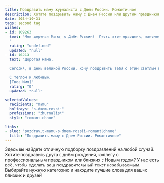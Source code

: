 ```yaml
---
title: Поздравить маму журналиста с Днем России. Романтичное
description: Хотите поздравить маму с Днем России или другим праздником? Наш ИИ создаст незабываемое поздравление, а вы обязательно выделитесь среди других.  
date: 2024-10-31
tags: second tag
wishes:
- id: 109263
  text: "Моя дорогая Мама, с Днём России!  Пусть этот праздник, наполненный гордостью за нашу страну, станет символом нашей нерушимой связи, такой же крепкой и нежной, как наша любовь. Твоя профессия журналиста –  это постоянный поиск правды и красоты,  и ты, как истинный художник слова,  создаёшь прекрасные истории нашей жизни.  Пусть вдохновение никогда не покидает тебя, а сердце всегда будет полно света и радости. С праздником!
  "
  rating: "undefined"
  updated: "null"
- id: 16213
  text: "Дорогая мама,
  
  Сегодня, в день великой России, хочу поздравить тебя с этим светлым праздником. Ты, как истинный журналист, всегда стремишься к истине и справедливости, и в этом твоя неповторимая сила. Пусть каждый день приносит тебе радость и вдохновение, как прекрасные русские просторы в этот день. Твоя любовь и забота – моя опора, и я благодарна тебе за каждый момент, проведенный вместе. Пусть твои дни будут наполнены теплом и светом, как яркие цветы на этой праздничной улице. С Днем России, мама! Ты – моя Россия, моя любовь и моя история.
  
  С теплом и любовью,
  [Твое Имя]"
  rating: "0"
  updated: "null"

selectedValues:
  recipients: "mamu"
  holidays: "s-dnem-rossii"
  professions: "zhurnalist"
  style: "romantichnoe"

links:
- slug: "pozdravit-mamu-s-dnem-rossii-romantichnoe"
  title: "Поздравить маму с Днем России. Романтичное"
---
```


Здесь вы найдете отличную подборку поздравлений на любой случай. 
Хотите поздравить друга с днём рождения, коллегу с профессиональным праздником или близких с Новым годом? У нас есть всё, чтобы сделать ваш поздравительный текст незабываемым. Выбирайте нужную категорию и находите лучшие слова для ваших близких и друзей!
